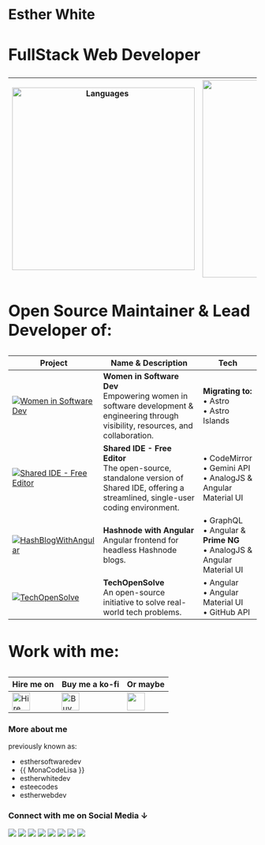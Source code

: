 # Esther White 

<!-- <a href="https://gitroll.io/profile/un6UzaVwvxuQ98Y5xtzyohrasULu1" target="_blank"><img src="https://gitroll.io/api/badges/profiles/v1/un6UzaVwvxuQ98Y5xtzyohrasULu1" alt="GitRoll Profile Badge"/></a> -->
<h2 style="font-size: 2rem;"> FullStack Web Developer</h2> 

<!--  ![Languages](https://github-readme-stats.vercel.app/api/top-langs/?username=monacodelisa&theme=chartreuse-dark&langs_count=10&layout=compact) -->

| <img src="https://github-readme-stats.vercel.app/api/top-langs/?username=esteecodes&hide=css&theme=chartreuse-dark&langs_count=10&layout=compact" alt="Languages" width="370"/> | <a href="https://gitroll.io/profile/un6UzaVwvxuQ98Y5xtzyohrasULu1" target="_blank"><img src="https://gitroll.io/api/badges/profiles/v1/un6UzaVwvxuQ98Y5xtzyohrasULu1?theme=nord" alt="GitRoll Profile Badge" width="400"/></a> |
|---------------------------------------------------------------------------------------------------|-----------------------------------------------------------------------------------------------------|
 
<!-- | Stats | Languages |
|-------|-----------|
| ![Stats](https://github-readme-stats.vercel.app/api?username=monacodelisa&count_private=true&theme=chartreuse-dark&show_icons=true) | ![Languages](https://github-readme-stats.vercel.app/api/top-langs/?username=monacodelisa&theme=chartreuse-dark&langs_count=10&layout=compact) | -->

<h3 style="font-size: 2rem;">Open Source Maintainer & Lead Developer of:</h3>

| Project | Name & Description | Tech |
|---------|--------------------|------|
| [![Women in Software Dev](https://avatars.githubusercontent.com/u/188832671?s=96&v=4)](https://github.com/orgs/WomenInSoftwareDev) | **Women in Software Dev**<br>Empowering women in software development & engineering through visibility, resources, and collaboration. | **Migrating to:**<br>• Astro <br>• Astro Islands |
| [![Shared IDE - Free Editor](https://avatars.githubusercontent.com/u/182666542?s=96&v=4)](https://github.com/Shared-IDE/free-editor) | **Shared IDE - Free Editor**<br>The open-source, standalone version of Shared IDE, offering a streamlined, single-user coding environment. | • CodeMirror <br>• Gemini API <br>• AnalogJS & Angular Material UI |
| [![HashBlogWithAngular](https://avatars.githubusercontent.com/u/161918167?s=96&v=4)](https://github.com/HashnodeWithAngular) | **Hashnode with Angular**<br>Angular frontend for headless Hashnode blogs. | • GraphQL <br>• Angular & **Prime NG** <br>• AnalogJS & Angular Material UI |
| [![TechOpenSolve](https://avatars.githubusercontent.com/u/168286093?s=96&v=4)](https://github.com/techOpenSolve) | **TechOpenSolve**<br>An open-source initiative to solve real-world tech problems. | • Angular <br>• Angular Material UI <br>• GitHub API |



<!-- | [![WomenInTech](https://raw.githubusercontent.com/monacodelisa/images/main/womenintech-logo.jpg)](https://github.com/TechShowcase/womenintech) | <h3>**WomenInTech**</h3> Community-driven project promoting women in technology. <br><br> **Tech:** <br> • Angular <br> • Angular Material UI | -->


<!-- | TechShowcase |  Women In Tech |  TechOpenSolve | AnguHashBlog 
|--------|--------|--------|--------|
| [![TechShowcase](https://raw.githubusercontent.com/monacodelisa/images/main/techshowcase-logo.jpg)](https://github.com/TechShowcase) | [![WomenInTech](https://raw.githubusercontent.com/monacodelisa/images/main/womenintech-logo.jpg)](https://github.com/TechShowcase/womenintech) | [![TechOpenSolve](https://raw.githubusercontent.com/monacodelisa/images/main/techopensolve-logo.jpg)](https://github.com/techOpenSolve) | [![AnguHashBlog](https://raw.githubusercontent.com/monacodelisa/images/main/anguhashblog-logo.jpg)](https://github.com/anguhashblog) | -->

<h3 style="font-size: 2rem;">Work with me:</h3>

| Hire me on | Buy me a ko-fi | Or maybe |
|------------|---------|---------|
| <a href='https://www.upwork.com/freelancers/~01d02763fe3eb55269' target='_blank'><img height='36' style='border:0px;height:36px;' src='https://github.com/esteecodes/icons-and-graphics/blob/main/upwork.png?raw=true' border='0' alt='Hire me on upwork' /></a> | <a href='https://ko-fi.com/esteecodes' target='_blank'><img height='36' style='border:0px;height:36px;' src='https://cdn.ko-fi.com/cdn/kofi2.png?v=3' border='0' alt='Buy Me a Coffee at ko-fi.com' /></a> | <a href='https://buymeacoffee.com/esteecodes' target='_blank'><img height='36' style='border:0px;height:36px;' src='https://raw.githubusercontent.com/esteecodes/images/refs/heads/main/buy-me-a-coffee.png' /></a> |


<h3>More about me </h3>

<!-- I provide premium and free mentorship.

I am fluent in 3+ languages.

<h3 style="font-size: 2rem;">Book a mentorship session</h3>

[![Mentoring at ADPList](https://raw.githubusercontent.com/monacodelisa/images/main/Your%20Mentor%20Swag-crop-300px.png)](https://adplist.org/mentors/esther-white) -->

previously known as:
<ul>
 <li>esthersoftwaredev</li>
 <li>{{ MonaCodeLisa }}</li>
 <li>estherwhitedev</li>
 <li>esteecodes</li>
 <li>estherwebdev</li>
</ul>


<h3>Connect with me on Social Media ↓</h3>
<a href="https://www.linkedin.com/in/esteecodes/" target="_blank"><img src="https://github.com/esteecodes/icons-and-graphics/blob/main/icomoon/PNG/linkedin.png?raw=true"></a>
<a href="https://codepen.io/esteecodes" target="_blank"><img src="https://github.com/esteecodes/icons-and-graphics/blob/main/icomoon/PNG/codepen.png?raw=true"></a>
<a href="https://dev.to/esteecodes" target="_blank"><img src="https://github.com/esteecodes/icons-and-graphics/blob/main/icomoon/PNG/dev-dot-to.png?raw=true"></a>
<a href="https://x.com/esteecodes" target="_blank"><img src="https://github.com/esteecodes/icons-and-graphics/blob/main/icomoon/PNG/twitter.png?raw=true"></a>
<a href="https://www.youtube.com/c/EsteeCodes" target="_blank"><img src="https://github.com/esteecodes/icons-and-graphics/blob/main/icomoon/PNG/youtube.png?raw=true"></a>
<a href="https://www.instagram.com/esteecodes/" target="_blank"><img src="https://github.com/esteecodes/icons-and-graphics/blob/main/icomoon/PNG/instagram.png?raw=true"></a>
<a href="https://www.tiktok.com/@esteecodes" target="_blank"><img src="https://github.com/esteecodes/icons-and-graphics/blob/main/icomoon/PNG/tiktok.png?raw=true"></a>
<a href="https://www.twitch.tv/esteecodes" target="_blanc"><img src="https://github.com/esteecodes/icons-and-graphics/blob/main/icomoon/PNG/twitch.png?raw=true"></a>
<br>
